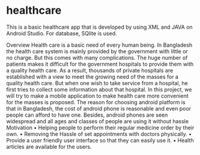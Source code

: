 # healthcare
This is a basic healthcare app that is developed by using XML and JAVA on Android Studio. For database, SQlite is used.

Overview
Health care is a basic need of every human being. In Bangladesh the health care system
is mainly provided by the government with little or no charge. But this comes with
many complications. The huge number of patients makes it difficult for the government
hospitals to provide them with a quality health care. As a result, thousands of private
hospitals are established with a view to meet the growing need of the masses for a
quality health care. But when one wish to take service from a hospital, he first tries
to collect some information about that hospital. In this project, we will try to make a
mobile application to make health care more convenient for the masses is proposed. The
reason for choosing android platform is that in Bangladesh, the cost of android phone
is reasonable and even poor people can afford to have one. Besides, android phones are
seen widespread and all ages and classes of people are using it without hassle
Motivation
• Helping people to perform their regular medicine order by their own.
• Removing the Hassle of set appointments with doctors physically.
• Provide a user friendly user interface so that they can easily use it.
• Health articles are available for the users.
